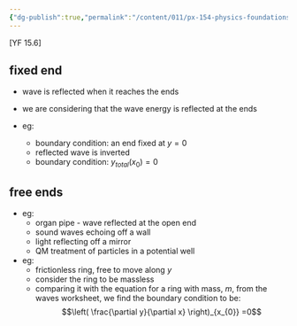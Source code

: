 ```yaml
---
{"dg-publish":true,"permalink":"/content/011/px-154-physics-foundations/px-154-h-waves-at-boundaries/px-154-h1-fixed-and-free-ends/","noteIcon":"1","created":"2024-11-25T10:50:32.000+00:00","updated":"2024-11-26T19:52:35.183+00:00"}
---
```


[YF 15.6]

## fixed end
- wave is reflected when it reaches the ends
- we are considering that the wave energy is reflected at the ends

- eg:
	- boundary condition: an end fixed at $y=0$
	- reflected wave is inverted
	- boundary condition: $y_{total}(x_{0})=0$ 
## free ends
- eg: 
	- organ pipe - wave reflected at the open end
	- sound waves echoing off a wall
	- light reflecting off a mirror
	- QM treatment of particles in a potential well
- eg:
	- frictionless ring, free to move along $y$
	- consider the ring to be massless
	- comparing it with the equation for a ring with mass, $m$, from the waves worksheet, we find the boundary condition to be: 
	$$\left( \frac{\partial y}{\partial x} \right)_{x_{0}} =0$$
